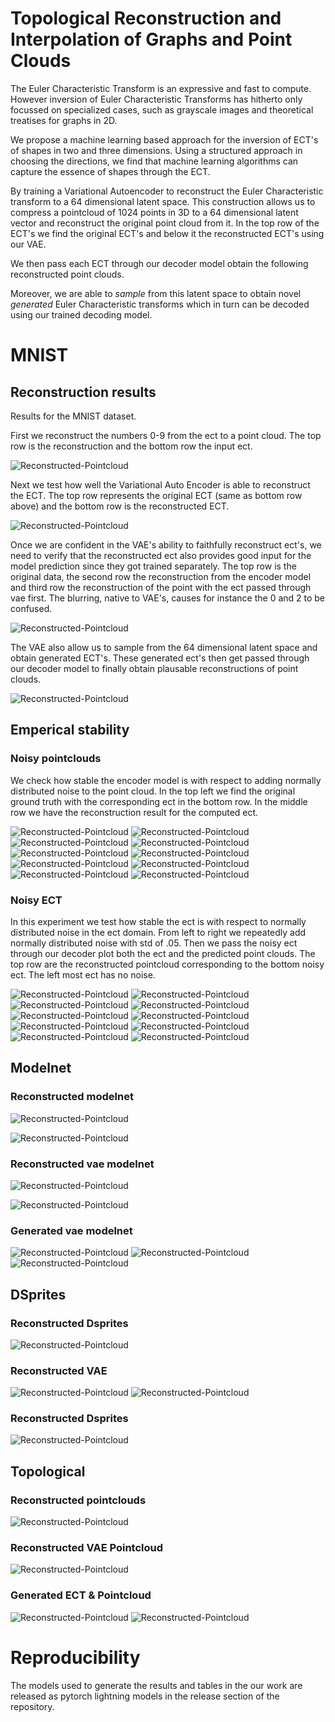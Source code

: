 # Topological Reconstruction and Interpolation of Graphs and Point Clouds

The Euler Characteristic Transform is an expressive and fast to compute.
However inversion of Euler Characteristic Transforms has hitherto only focussed
on specialized cases, such as grayscale images and theoretical treatises for
graphs in 2D.

We propose a machine learning based approach for the inversion of ECT's of
shapes in two and three dimensions. Using a structured approach in choosing the
directions, we find that machine learning algorithms can capture the essence of
shapes through the ECT.

By training a Variational Autoencoder to reconstruct the Euler Characteristic
transform to a $64$ dimensional latent space. This construction allows us to
compress a pointcloud of $1024$ points in 3D to a $64$ dimensional latent
vector and reconstruct the original point cloud from it. In the top row of the
ECT's we find the original ECT's and below it the reconstructed ECT's using our
VAE.

<!--
![Reconstructed-Pointcloud-ECT](figures/reconstructed_modelnet/reconstructed_ect.png)
-->

We then pass each ECT through our decoder model obtain the following
reconstructed point clouds.

<!--
![Reconstructed-Pointcloud](figures/reconstructed_modelnet/orbit_cloud.gif) -->

Moreover, we are able to _sample_ from this latent space to obtain novel
_generated_ Euler Characteristic transforms which in turn can be decoded using
our trained decoding model.

<!--
![Reconstructed-Pointcloud-ECT](figures/generated_modelnet/generated_ect.png)
-->

<!-- ![Reconstructed-Pointcloud](figures/generated_modelnet/orbit_cloud.gif)
-->

# MNIST

## Reconstruction results
Results for the MNIST dataset. 

First we reconstruct the numbers 0-9 from the ect to a point cloud. 
The top row is the reconstruction and the bottom row the input ect. 

![Reconstructed-Pointcloud](figures/img/mnist/reconstructed_all.png)

Next we test how well the Variational Auto Encoder is able to reconstruct the 
ECT. The top row represents the original ECT (same as bottom row above) and the 
bottom row is the reconstructed ECT.

![Reconstructed-Pointcloud](figures/img/mnist/reconstructed_ect_vae.png)

Once we are confident in the VAE's ability to faithfully reconstruct ect's, we 
need to verify that the reconstructed ect also provides good input for the model 
prediction since they got trained separately. 
The top row is the original data, the second row the reconstruction from the 
encoder model and third row the reconstruction of the point with the ect passed 
through vae first. 
The blurring, native to VAE's, causes for instance the 0 and 2 to be confused. 

![Reconstructed-Pointcloud](figures/img/mnist/reconstructed_pointcloud_vae.png)

The VAE also allow us to sample from the 64 dimensional latent space and obtain 
generated ECT's. These generated ect's then get passed through our decoder model 
to finally obtain plausable reconstructions of point clouds. 


![Reconstructed-Pointcloud](figures/img/mnist/generated_samples_vae.png)

## Emperical stability
### Noisy pointclouds
We check how stable the encoder model is with respect to adding normally distributed
noise to the point cloud. In the top left we find the original ground truth with 
the corresponding ect in the bottom row. In the middle row we have the reconstruction 
result for the computed ect. 




![Reconstructed-Pointcloud](figures/img/mnist/stability_ambient_noise_0.png)
![Reconstructed-Pointcloud](figures/img/mnist/stability_ambient_noise_1.png)
![Reconstructed-Pointcloud](figures/img/mnist/stability_ambient_noise_2.png)
![Reconstructed-Pointcloud](figures/img/mnist/stability_ambient_noise_3.png)
![Reconstructed-Pointcloud](figures/img/mnist/stability_ambient_noise_4.png)
![Reconstructed-Pointcloud](figures/img/mnist/stability_ambient_noise_5.png)
![Reconstructed-Pointcloud](figures/img/mnist/stability_ambient_noise_6.png)
![Reconstructed-Pointcloud](figures/img/mnist/stability_ambient_noise_7.png)
![Reconstructed-Pointcloud](figures/img/mnist/stability_ambient_noise_8.png)
![Reconstructed-Pointcloud](figures/img/mnist/stability_ambient_noise_9.png)


### Noisy ECT
In this experiment we test how stable the ect is with respect to normally distributed 
noise in the ect domain.
From left to right we repeatedly add normally distributed noise with std of .05.
Then we pass the noisy ect through our decoder plot both the ect and the 
predicted point clouds. 
The top row are the reconstructed pointcloud corresponding to the bottom noisy 
ect. The left most ect has no noise. 

![Reconstructed-Pointcloud](figures/img/mnist/stability_ect_noise_0.png)
![Reconstructed-Pointcloud](figures/img/mnist/stability_ect_noise_1.png)
![Reconstructed-Pointcloud](figures/img/mnist/stability_ect_noise_2.png)
![Reconstructed-Pointcloud](figures/img/mnist/stability_ect_noise_3.png)
![Reconstructed-Pointcloud](figures/img/mnist/stability_ect_noise_4.png)
![Reconstructed-Pointcloud](figures/img/mnist/stability_ect_noise_5.png)
![Reconstructed-Pointcloud](figures/img/mnist/stability_ect_noise_6.png)
![Reconstructed-Pointcloud](figures/img/mnist/stability_ect_noise_7.png)
![Reconstructed-Pointcloud](figures/img/mnist/stability_ect_noise_8.png)
![Reconstructed-Pointcloud](figures/img/mnist/stability_ect_noise_9.png)


## Modelnet
### Reconstructed modelnet
![Reconstructed-Pointcloud](figures/img/modelnet/orbit_cloud.gif)

![Reconstructed-Pointcloud](figures/img/modelnet/reconstructed_pointcloud.png)

### Reconstructed vae modelnet
![Reconstructed-Pointcloud](figures/img/modelnet/reconstructed_ect.png)

![Reconstructed-Pointcloud](figures/img/modelnet/reconstructed_vae_pointcloud.png)


### Generated vae modelnet
![Reconstructed-Pointcloud](figures/img/modelnet/generated_ect.png)
![Reconstructed-Pointcloud](figures/img/modelnet/generated_pointcloud.png)
![Reconstructed-Pointcloud](figures/img/modelnet/generated_pointcloud.gif)



## DSprites

### Reconstructed Dsprites
![Reconstructed-Pointcloud](figures/img/dsprites/reconstructed_all.png)


### Reconstructed VAE

![Reconstructed-Pointcloud](figures/img/dsprites/reconstructed_ect_vae.png)
![Reconstructed-Pointcloud](figures/img/dsprites/reconstructed_pointcloud_vae.png)

### Reconstructed Dsprites
![Reconstructed-Pointcloud](figures/img/dsprites/generated_samples_vae.png)



## Topological 
### Reconstructed pointclouds
![Reconstructed-Pointcloud](figures/img/topological/reconstructed_pointcloud.gif)

### Reconstructed VAE Pointcloud
![Reconstructed-Pointcloud](figures/img/topological/reconstructed_vae_pointcloud.png)

### Generated ECT & Pointcloud
![Reconstructed-Pointcloud](figures/img/topological/generated_ect.png)
![Reconstructed-Pointcloud](figures/img/topological/generated_pointcloud.png)


# Reproducibility

The models used to generate the results and tables in the our work are released 
as pytorch lightning models in the release section of the repository.
